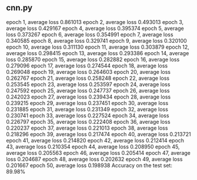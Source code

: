 
## cnn.py
epoch 1, average loss 0.861013
epoch 2, average loss 0.493013
epoch 3, average loss 0.429167
epoch 4, average loss 0.395374
epoch 5, average loss 0.373267
epoch 6, average loss 0.354991
epoch 7, average loss 0.340585
epoch 8, average loss 0.329741
epoch 9, average loss 0.320100
epoch 10, average loss 0.311130
epoch 11, average loss 0.303879
epoch 12, average loss 0.298415
epoch 13, average loss 0.293386
epoch 14, average loss 0.285870
epoch 15, average loss 0.282882
epoch 16, average loss 0.279096
epoch 17, average loss 0.274544
epoch 18, average loss 0.269048
epoch 19, average loss 0.264603
epoch 20, average loss 0.262767
epoch 21, average loss 0.258248
epoch 22, average loss 0.253545
epoch 23, average loss 0.253597
epoch 24, average loss 0.247592
epoch 25, average loss 0.247737
epoch 26, average loss 0.242023
epoch 27, average loss 0.239434
epoch 28, average loss 0.239215
epoch 29, average loss 0.237451
epoch 30, average loss 0.231885
epoch 31, average loss 0.231349
epoch 32, average loss 0.230741
epoch 33, average loss 0.227524
epoch 34, average loss 0.226797
epoch 35, average loss 0.222408
epoch 36, average loss 0.220237
epoch 37, average loss 0.221013
epoch 38, average loss 0.218296
epoch 39, average loss 0.217474
epoch 40, average loss 0.213721
epoch 41, average loss 0.214820
epoch 42, average loss 0.212414
epoch 43, average loss 0.210354
epoch 44, average loss 0.208950
epoch 45, average loss 0.205563
epoch 46, average loss 0.205414
epoch 47, average loss 0.204687
epoch 48, average loss 0.202632
epoch 49, average loss 0.201667
epoch 50, average loss 0.198938
Accuracy on the test set: 89.98%


